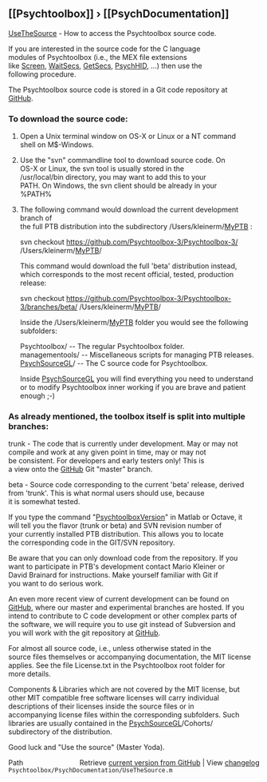 ## [[Psychtoolbox]] &#8250; [[PsychDocumentation]]

[UseTheSource](UseTheSource) - How to access the Psychtoolbox source code.  
  
If you are interested in the source code for the C language  
modules of Psychtoolbox (i.e., the MEX file extensions  
like [Screen](Screen), [WaitSecs](WaitSecs), [GetSecs](GetSecs), [PsychHID](PsychHID), ...) then use the  
following procedure.  
  
The Psychtoolbox source code is stored in a Git code repository at  
[GitHub](GitHub).  
  
### To download the source code:  
  
1. Open a Unix terminal window on OS-X or Linux or a NT command  
   shell on M$-Windows.  
  
2. Use the "svn" commandline tool to download source code. On  
   OS-X or Linux, the svn tool is usually stored in the  
   /usr/local/bin directory, you may want to add this to your  
   PATH. On Windows, the svn client should be already in your  
   %PATH%  
  
3. The following command would download the current development branch of  
   the full PTB distribution into the subdirectory /Users/kleinerm/[MyPTB](MyPTB) :  
  
   svn checkout https://github.com/Psychtoolbox-3/Psychtoolbox-3/ /Users/kleinerm/[MyPTB](MyPTB)/  
  
   This command would download the full 'beta' distribution instead,  
   which corresponds to the most recent official, tested, production release:  
  
   svn checkout https://github.com/Psychtoolbox-3/Psychtoolbox-3/branches/beta/ /Users/kleinerm/[MyPTB](MyPTB)/  
  
   Inside the /Users/kleinerm/[MyPTB](MyPTB) folder you would see the following  
   subfolders:  
  
   Psychtoolbox/   -- The regular Psychtoolbox folder.  
   managementools/ -- Miscellaneous scripts for managing PTB releases.  
   [PsychSourceGL](PsychSourceGL)/  -- The C source code for Psychtoolbox.  
  
   Inside [PsychSourceGL](PsychSourceGL) you will find everything you need to understand  
   or to modify Psychtoolbox inner working if you are brave and patient  
   enough ;-)  
  
###    As already mentioned, the toolbox itself is split into multiple branches:  
  
   trunk  - The code that is currently under development. May or may not  
            compile and work at any given point in time, may or may not  
            be consistent. For developers and early testers only! This is  
            a view onto the [GitHub](GitHub) Git "master" branch.  
  
   beta   - Source code corresponding to the current 'beta' release, derived  
            from 'trunk'. This is what normal users should use, because  
            it is somewhat tested.  
  
   If you type the command "[PsychtoolboxVersion](PsychtoolboxVersion)" in Matlab or Octave, it  
   will tell you the flavor (trunk or beta) and SVN revision number of  
   your currently installed PTB distribution. This allows you to locate  
   the corresponding code in the GIT/SVN repository.  
  
   Be aware that you can only download code from the repository. If you  
   want to participate in PTB's development contact Mario Kleiner or  
   David Brainard for instructions. Make yourself familiar with Git if  
   you want to do serious work.  
  
   An even more recent view of current development can be found on  
   [GitHub](GitHub), where our master and experimental branches are hosted. If you  
   intend to contribute to C code development or other complex parts of  
   the software, we will require you to use git instead of Subversion and  
   you will work with the git repository at [GitHub](GitHub).  
  
   For almost all source code, i.e., unless otherwise stated in the  
   source files themselves or accompanying documentation, the MIT license  
   applies. See the file License.txt in the Psychtoolbox root folder for  
   more details.  
  
   Components & Libraries which are not covered by the MIT license, but  
   other MIT compatible free software licenses will carry individual  
   descriptions of their licenses inside the source files or in  
   accompanying license files within the corresponding subfolders. Such  
   libraries are usually contained in the [PsychSourceGL](PsychSourceGL)/Cohorts/  
   subdirectory of the distribution.  
  
   Good luck and "Use the source" (Master Yoda).  
  




<div class="code_header" style="text-align:right;">
  <span style="float:left;">Path&nbsp;&nbsp;</span> <span class="counter">Retrieve <a href=
  "https://raw.github.com/Psychtoolbox-3/Psychtoolbox-3/beta/Psychtoolbox/PsychDocumentation/UseTheSource.m">current version from GitHub</a> | View <a href=
  "https://github.com/Psychtoolbox-3/Psychtoolbox-3/commits/beta/Psychtoolbox/PsychDocumentation/UseTheSource.m">changelog</a></span>
</div>
<div class="code">
  <code>Psychtoolbox/PsychDocumentation/UseTheSource.m</code>
</div>

